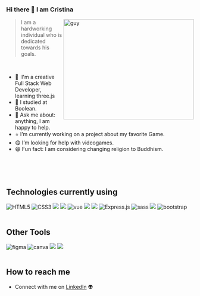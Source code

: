 ### Hi there 👋 I am Cristina

<img align="right" height="270px" alt="guy" width="350" src="https://c.tenor.com/dmJZhODJLNwAAAAd/tenor.gif" /> </a>
 
> I am a hardworking individual who is dedicated towards his goals.
<br />

- 🌱 &nbsp;I'm a creative Full Stack Web Developer, learning three.js
- 📝 I studied at Boolean.
- 💬 Ask me about: anything, I am happy to help.
- ⭐ I’m currently working on a project about my favorite Game.
- 😋 I’m looking for help with videogames.
- 😄 Fun fact: I am considering changing religion to Buddhism.

<br><br><br>

## Technologies currently using
<div>
  <img  alt="HTML5" src="https://img.shields.io/badge/html5-%23E34F26.svg?style=for-the-badge&logo=html5&logoColor=white"/>
  <img  alt="CSS3" src="https://img.shields.io/badge/css3-%231572B6.svg?style=for-the-badge&logo=css3&logoColor=white"/>
  <img src="https://img.shields.io/badge/JavaScript-EFD81D?style=for-the-badge&logo=javascript&logoColor=black" />
  <img src="https://img.shields.io/badge/-React.Js-61DAFB?logo=react&logoColor=black&style=for-the-badge">
  <img  alt="vue" src="https://img.shields.io/badge/Vue.js-35495E?style=for-the-badge&logo=vue.js&logoColor=4FC08D"/> 
  <img src="https://img.shields.io/badge/Node.js-43853D?style=for-the-badge&logo=nodedotjs&logoColor=white" />
  <img src="https://img.shields.io/badge/-Tailwind-38BDF8?logo=tailwind-css&logoColor=black&style=for-the-badge">
  <img  alt="Express.js" src="https://img.shields.io/badge/express.js-%23404d59.svg?style=for-the-badge&logo=express&logoColor=%2361DAFB"/>
  <img  alt="sass" src ="https://img.shields.io/badge/Sass-CC6699?style=for-the-badge&logo=sass&logoColor=white"/>
  <img src="https://img.shields.io/badge/-Vite-A94DFE?logo=vite&logoColor=white&style=for-the-badge">
  <img  alt="bootstrap" src ="https://img.shields.io/badge/Bootstrap-563D7C?style=for-the-badge&logo=bootstrap&logoColor=white"/>
</div>

<br>

## Other Tools
<div>
  <img  alt="figma" src="https://img.shields.io/badge/Figma-F24E1E?style=for-the-badge&logo=figma&logoColor=white"/>
  <img  alt="canva" src="https://img.shields.io/badge/Canva-%2300C4CC.svg?&style=for-the-badge&logo=Canva&logoColor=white"/>
  <img src="https://img.shields.io/badge/-MySQL-F29111?logo=mysql&logoColor=white&style=for-the-badge"> 
  <img src="https://img.shields.io/badge/Slack-4A154B?style=for-the-badge&logo=slack&logoColor=white">
 </div>
 
<br>

## How to reach me
- Connect with me on [LinkedIn](https://www.linkedin.com/in/gianluca-lomarco-2a496b5b/)  👽 
